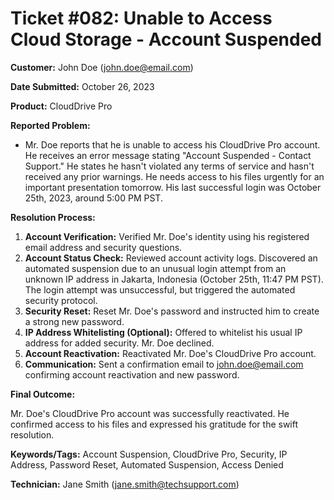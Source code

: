 # Ticket #082:  Unable to Access Cloud Storage - Account Suspended

**Customer:** John Doe (john.doe@email.com)

**Date Submitted:** October 26, 2023

**Product:**  CloudDrive Pro

**Reported Problem:**

* Mr. Doe reports that he is unable to access his CloudDrive Pro account. He receives an error message stating "Account Suspended - Contact Support."  He states he hasn't violated any terms of service and hasn't received any prior warnings.  He needs access to his files urgently for an important presentation tomorrow.  His last successful login was October 25th, 2023, around 5:00 PM PST.

**Resolution Process:**

1. **Account Verification:** Verified Mr. Doe's identity using his registered email address and security questions.
2. **Account Status Check:** Reviewed account activity logs.  Discovered an automated suspension due to an unusual login attempt from an unknown IP address in Jakarta, Indonesia (October 25th, 11:47 PM PST).  The login attempt was unsuccessful, but triggered the automated security protocol.
3. **Security Reset:**  Reset Mr. Doe's password and instructed him to create a strong new password.
4. **IP Address Whitelisting (Optional):** Offered to whitelist his usual IP address for added security.  Mr. Doe declined.
5. **Account Reactivation:** Reactivated Mr. Doe's CloudDrive Pro account.
6. **Communication:**  Sent a confirmation email to john.doe@email.com confirming account reactivation and new password.


**Final Outcome:**

Mr. Doe's CloudDrive Pro account was successfully reactivated.  He confirmed access to his files and expressed his gratitude for the swift resolution.

**Keywords/Tags:** Account Suspension, CloudDrive Pro, Security, IP Address, Password Reset, Automated Suspension, Access Denied

**Technician:** Jane Smith (jane.smith@techsupport.com)
